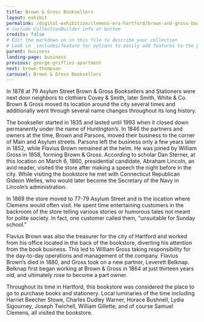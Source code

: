 ```yaml
---
title: Brown & Gross Booksellers
layout: exhibit
permalink: /digital-exhibition/clemens-era-hartford/brown-and-gross-booksellers.html
# include CollectionBuilder info at bottom
credits: false
# Edit the markdown on in this file to describe your collection
# Look in _includes/feature for options to easily add features to the page
parent: business
landing-page: business
previous: george-griffins-apartment
next: brown-thompson
carousel: Brown & Gross Booksellers
---
```


In 1878 at 79 Asylum Street Brown & Gross Booksellers and Stationers were next door neighbors to clothiers Covey & Smith, later Smith, White & Co. Brown & Gross moved its location around the city several times and additionally went through several name changes throughout its long history.

The bookseller started in 1835 and lasted until 1993 when it closed down permanently under the name of Huntington’s. In 1846 the partners and owners at the time, Brown and Parsons, moved their business  to the corner of Main and Asylum streets. Parsons left the business only a few years later in 1852, while Flavius Brown remained at the helm. He was joined by William Gross in 1858, forming Brown & Gross. According to scholar Dan Sterner, at this location on March 6, 1860, presidential candidate, Abraham Lincoln, an avid reader, visited the store after making a speech the night before in the city. While visiting the bookstore he met with Connecticut Republican Gideon Welles, who would later become the Secretary of the Navy in Lincoln’s administration.

In 1869 the store moved to 77-79 Asylum Street and is the location where Clemens would often visit. He spent time entertaining customers in the backroom of the store telling various stories or humorous tales not meant for polite society. In fact, one customer called them, “unsuitable for Sunday school.”

Flavius Brown was also the treasurer for the city of Hartford and worked from his office located in the back of the bookstore, diverting his attention from the book business. This led to William Gross taking responsibility for the day-to-day operations and management of the company. Flavius Brown’s died in 1880, and Gross took on a new partner, Leverett Belknap. Belknap first began working at Brown & Gross in 1864 at just thirteen years old, and ultimately rose to become a part owner.

Throughout its time in Hartford, this bookstore was considered the place to go to purchase books and stationery. Local luminaries of the time including Harriet Beecher Stowe, Charles Dudley Warner, Horace Bushnell, Lydia Sigourney, Joseph Twichell, William Gillette, and of course Samuel Clemens, all visited the bookstore. 
